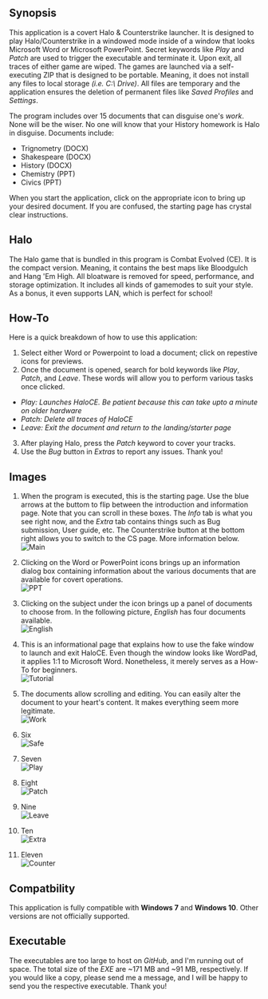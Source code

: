 ## Synopsis
This application is a covert Halo & Counterstrike launcher. It is designed
to play Halo/Counterstrike in a windowed mode inside of a window that looks
Microsoft Word or Microsoft PowerPoint. Secret keywords like *Play* and
*Patch* are used to trigger the executable and terminate it. Upon exit,
all traces of either game are wiped. The games are launched via a self-
executing ZIP that is designed to be portable. Meaning, it does not install
any files to local storage *(i.e. C:\ Drive)*. All files are temporary and
the application ensures the deletion of permanent files like *Saved
Profiles* and *Settings*. 

The program includes over 15 documents that can disguise one's *work*. None
will be the wiser. No one will know that your History homework is Halo
in disguise. Documents include:

* Trignometry (DOCX)
* Shakespeare (DOCX)
* History (DOCX)
* Chemistry (PPT)
* Civics (PPT)

When you start the application, click on the appropriate icon to bring
up your desired document. If you are confused, the starting page has
crystal clear instructions.

## Halo
The Halo game that is bundled in this program is Combat Evolved (CE). It
is the compact version. Meaning, it contains the best maps like Bloodgulch
and Hang 'Em High. All bloatware is removed for speed, performance, and
storage optimization. It includes all kinds of gamemodes to suit your style.
As a bonus, it even supports LAN, which is perfect for school!

## How-To
Here is a quick breakdown of how to use this application:
1. Select either Word or Powerpoint to load a document; click on repestive
   icons for previews.
2. Once the document is opened, search for bold keywords like *Play*,
   *Patch*, and *Leave*. These words will allow you to perform various
   tasks once clicked.
* *Play: Launches HaloCE. Be patient because this can take upto a minute
   on older hardware*
* *Patch: Delete all traces of HaloCE*
* *Leave: Exit the document and return to the landing/starter page*
3. After playing Halo, press the *Patch* keyword to cover your tracks.
4. Use the *Bug* button in *Extras* to report any issues. Thank you!

## Images
1. When the program is executed, this is the starting page. Use the blue
   arrows at the buttom to flip between the introduction and
   information page. Note that you can scroll in these boxes. The *Info*
   tab is what you see right now, and the *Extra* tab contains things
   such as Bug submission, User guide, etc. The Counterstrike button at
   the bottom right allows you to switch to the CS page. More
   information below. \
![Main](img-haloce/Halo-1.PNG)

2. Clicking on the Word or PowerPoint icons brings up an information
   dialog box containing information about the various documents that
   are available for covert operations. \
![PPT](img-haloce/Halo-2.PNG)

3. Clicking on the subject under the icon brings up a panel of
   documents to choose from. In the following picture, *English*
   has four documents available. \
![English](img-haloce/Halo-3.PNG)

4. This is an informational page that explains how to use the
   fake window to launch and exit HaloCE. Even though the window
   looks like WordPad, it applies 1:1 to Microsoft Word.
   Nonetheless, it merely serves as a How-To for beginners. \
![Tutorial](img-haloce/Halo-4.PNG)

5. The documents allow scrolling and editing. You can easily
   alter the document to your heart's content. It makes
   everything seem more legitimate. \
![Work](img-haloce/Halo-5.PNG)

6. Six \
![Safe](img-haloce/Halo-6.PNG)

7. Seven \
![Play](img-haloce/Halo-7.PNG)

8. Eight \
![Patch](img-haloce/Halo-8.PNG)

9. Nine \
![Leave](img-haloce/Halo-9.PNG)

10. Ten \
![Extra](img-haloce/Halo-10.PNG)

11. Eleven \
![Counter](img-haloce/Halo-11.PNG)

## Compatbility
This application is fully compatible with **Windows 7** and **Windows 10**.
Other versions are not officially supported.

## Executable
The executables are too large to host on *GitHub*, and I'm running out of
space. The total size of the *EXE* are ~171 MB and ~91 MB, respectively.
If you would like a copy, please send me a message, and I will be happy
to send you the respective executable. Thank you!
